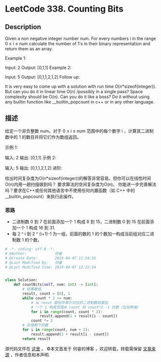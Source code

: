 # LeetCode 338. Counting Bits

## Description

Given a non negative integer number num. For every numbers i in the range 0 ≤ i ≤ num calculate the number of 1's in their binary representation and return them as an array.

Example 1:

Input: 2
Output: \[0,1,1]
Example 2:

Input: 5
Output: \[0,1,1,2,1,2]
Follow up:

It is very easy to come up with a solution with run time O(n*sizeof(integer)). But can you do it in linear time O(n) /possibly in a single pass?
Space complexity should be O(n).
Can you do it like a boss? Do it without using any builtin function like __builtin_popcount in c++ or in any other language.

## 描述

给定一个非负整数 num。对于 0 ≤ i ≤ num 范围中的每个数字 i ，计算其二进制数中的 1 的数目并将它们作为数组返回。

示例 1:

输入: 2
输出: \[0,1,1]
示例 2:

输入: 5
输出: \[0,1,1,2,1,2]
进阶:

给出时间复杂度为O(n*sizeof(integer))的解答非常容易。但你可以在线性时间O(n)内用一趟扫描做到吗？
要求算法的空间复杂度为O(n)。
你能进一步完善解法吗？要求在C++或任何其他语言中不使用任何内置函数（如 C++ 中的 __builtin_popcount）来执行此操作。

### 思路

* 二进制数 0 到 7 在前面添加一个 1 构成 8 到 15，二进制数 0 到 15 在前面添加一个 1 构成 16 到 31.
* 每 2 ^ i 到 2 ^ (i+1)-1 为一组，前面的数的 1 的个数加一构成当前组对应二进制数 1 的个数。

```py
# -*- coding: utf-8 -*-
# @Author:             何睿
# @Create Date:        2019-04-07 11:54:35
# @Last Modified by:   何睿
# @Last Modified time: 2019-04-07 12:22:34


class Solution:
    def countBits(self, num: int) -> [int]:
        # 结果数组
        result, count = [0], 1
        while count * 2 <= num:
            # 从 resut 数组中索引对应的二进制数前面加
            # 一个 1 构成范围从 count 到 count*2 -1 的数（包括两端）
            for i in range(count, count * 2):
                result.append(1 + result[i - count])
            count *= 2
        # 处理剩下的数
        for i in range(count, num + 1):
            result.append(1 + result[i - count])
        return result
```
源代码文件在 [这里](https://github.com/ruicore/Algorithm/blob/master/Leetcode/2019-04-07-338-Counting-Bits.py) 。
©本文首发于 何睿的博客 ，欢迎转载，转载需保留 [文章来源](https://www.ruicore.cn/leetcode-338-counting-bits/) ，作者信息和本声明.
